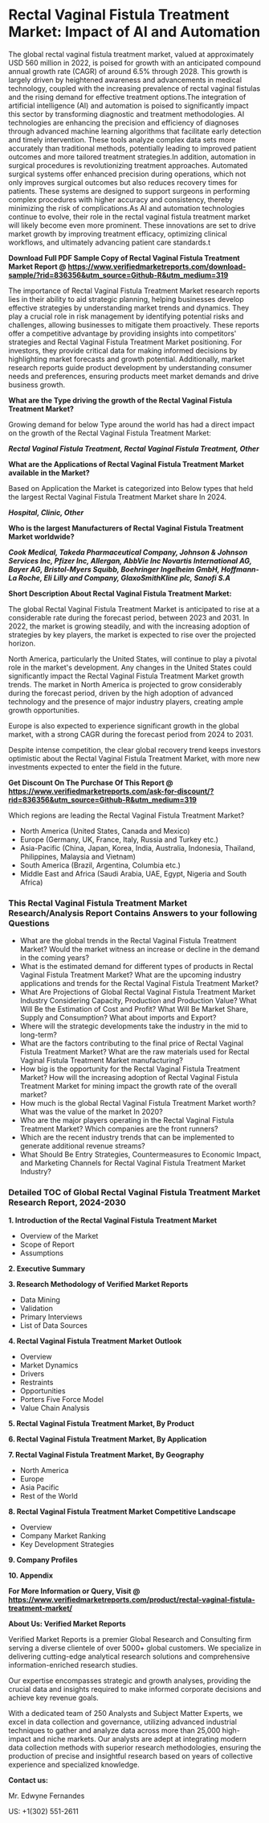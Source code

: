 <meta name="title" content="Global Rectal Vaginal Fistula Treatment Market: Impact of AI and Automation"><meta name="description" content="The global rectal vaginal fistula treatment market, valued at approximately USD 560 million in 2022, is poised for growth with an anticipated compound annual growth rate "><meta name="title" content="Rectal Vaginal Fistula Treatment Market Size, Share, Scope, Trends, Growth, Opportunities, Analysis, Forecast"><h1>Rectal Vaginal Fistula Treatment Market: Impact of AI and Automation</h1>The global rectal vaginal fistula treatment market, valued at approximately USD 560 million in 2022, is poised for growth with an anticipated compound annual growth rate (CAGR) of around 6.5% through 2028. This growth is largely driven by heightened awareness and advancements in medical technology, coupled with the increasing prevalence of rectal vaginal fistulas and the rising demand for effective treatment options.The integration of artificial intelligence (AI) and automation is poised to significantly impact this sector by transforming diagnostic and treatment methodologies. AI technologies are enhancing the precision and efficiency of diagnoses through advanced machine learning algorithms that facilitate early detection and timely intervention. These tools analyze complex data sets more accurately than traditional methods, potentially leading to improved patient outcomes and more tailored treatment strategies.In addition, automation in surgical procedures is revolutionizing treatment approaches. Automated surgical systems offer enhanced precision during operations, which not only improves surgical outcomes but also reduces recovery times for patients. These systems are designed to support surgeons in performing complex procedures with higher accuracy and consistency, thereby minimizing the risk of complications.As AI and automation technologies continue to evolve, their role in the rectal vaginal fistula treatment market will likely become even more prominent. These innovations are set to drive market growth by improving treatment efficacy, optimizing clinical workflows, and ultimately advancing patient care standards.t</p><p id="" class=""><strong>Download Full PDF Sample Copy of Rectal Vaginal Fistula Treatment Market Report @ <a href="https://www.verifiedmarketreports.com/download-sample/?rid=836356&utm_source=Github-R&utm_medium=319" target="_blank">https://www.verifiedmarketreports.com/download-sample/?rid=836356&utm_source=Github-R&utm_medium=319</a></strong></p><p>The importance of&nbsp;Rectal Vaginal Fistula Treatment Market research reports lies in their ability to aid strategic planning, helping businesses develop effective strategies by understanding market trends and dynamics. They play a crucial role in risk management by identifying potential risks and challenges, allowing businesses to mitigate them proactively. These reports offer a competitive advantage by providing insights into competitors' strategies and Rectal Vaginal Fistula Treatment Market positioning. For investors, they provide critical data for making informed decisions by highlighting market forecasts and growth potential. Additionally, market research reports guide product development by understanding consumer needs and preferences, ensuring products meet market demands and drive business growth.</p><p><strong>What are the&nbsp;Type driving the growth of the Rectal Vaginal Fistula Treatment Market?</strong></p><p id="" class="">Growing demand for below Type around the world has had a direct impact on the growth of the Rectal Vaginal Fistula Treatment Market:</p><em><strong>Rectal Vaginal Fistula Treatment, Rectal Vaginal Fistula Treatment, Other</strong></em></p><strong>What are the&nbsp;Applications&nbsp;of Rectal Vaginal Fistula Treatment Market available in the Market?</strong></p><p id="" class="">Based on Application the Market is categorized into Below types that held the largest Rectal Vaginal Fistula Treatment Market share In 2024.</p><em><strong>Hospital, Clinic, Other</strong></em></p><strong>Who is the largest Manufacturers of Rectal Vaginal Fistula Treatment Market worldwide?</strong></p><p><em><strong>Cook Medical, Takeda Pharmaceutical Company, Johnson & Johnson Services Inc, Pfizer Inc, Allergan, AbbVie Inc Novartis International AG, Bayer AG, Bristol-Myers Squibb, Boehringer Ingelheim GmbH, Hoffmann-La Roche, Eli Lilly and Company, GlaxoSmithKline plc, Sanofi S.A</strong></em></p><p id="" class=""><strong>Short Description About Rectal Vaginal Fistula Treatment Market:</strong></p><p>The global Rectal Vaginal Fistula Treatment Market is anticipated to rise at a considerable rate during the forecast period, between 2023 and 2031. In 2022, the market is growing steadily, and with the increasing adoption of strategies by key players, the market is expected to rise over the projected horizon.</p><p>North America, particularly the United States, will continue to play a pivotal role in the market's development. Any changes in the United States could significantly impact the Rectal Vaginal Fistula Treatment Market growth trends. The market in North America is projected to grow considerably during the forecast period, driven by the high adoption of advanced technology and the presence of major industry players, creating ample growth opportunities.</p><p>Europe is also expected to experience significant growth in the global market, with a strong CAGR during the forecast period from 2024 to 2031.</p><p>Despite intense competition, the clear global recovery trend keeps investors optimistic about the Rectal Vaginal Fistula Treatment Market, with more new investments expected to enter the field in the future.</p><p id="" class=""><strong>Get Discount On The Purchase Of This Report @ <a href="https://www.verifiedmarketreports.com/ask-for-discount/?rid=836356&utm_source=Github-R&utm_medium=319" target="_blank">https://www.verifiedmarketreports.com/ask-for-discount/?rid=836356&utm_source=Github-R&utm_medium=319</a></strong></p>Which regions are leading the Rectal Vaginal Fistula Treatment Market?</p><ul><li>North America (United States, Canada and Mexico)</li><li>Europe (Germany, UK, France, Italy, Russia and Turkey etc.)</li><li>Asia-Pacific (China, Japan, Korea, India, Australia, Indonesia, Thailand, Philippines, Malaysia and Vietnam)</li><li>South America (Brazil, Argentina, Columbia etc.)</li><li>Middle East and Africa (Saudi Arabia, UAE, Egypt, Nigeria and South Africa)</li></ul><h3 id="" class="">This Rectal Vaginal Fistula Treatment Market Research/Analysis Report Contains Answers to your following Questions</h3><ul><li>What are the global trends in the Rectal Vaginal Fistula Treatment Market? Would the market witness an increase or decline in the demand in the coming years?</li><li>What is the estimated demand for different types of products in Rectal Vaginal Fistula Treatment Market? What are the upcoming industry applications and trends for the Rectal Vaginal Fistula Treatment Market?</li><li>What Are Projections of Global Rectal Vaginal Fistula Treatment Market Industry Considering Capacity, Production and Production Value? What Will Be the Estimation of Cost and Profit? What Will Be Market Share, Supply and Consumption? What about imports and Export?</li><li>Where will the strategic developments take the industry in the mid to long-term?</li><li>What are the factors contributing to the final price of Rectal Vaginal Fistula Treatment Market? What are the raw materials used for Rectal Vaginal Fistula Treatment Market manufacturing?</li><li>How big is the opportunity for the Rectal Vaginal Fistula Treatment Market? How will the increasing adoption of Rectal Vaginal Fistula Treatment Market for mining impact the growth rate of the overall market?</li><li>How much is the global Rectal Vaginal Fistula Treatment Market worth? What was the value of the market In 2020?</li><li>Who are the major players operating in the Rectal Vaginal Fistula Treatment Market? Which companies are the front runners?</li><li>Which are the recent industry trends that can be implemented to generate additional revenue streams?</li><li>What Should Be Entry Strategies, Countermeasures to Economic Impact, and Marketing Channels for Rectal Vaginal Fistula Treatment Market Industry?</li></ul><h3 id="" class="">Detailed TOC of Global Rectal Vaginal Fistula Treatment Market Research Report, 2024-2030</h3><p id="" class=""><strong>1. Introduction of the Rectal Vaginal Fistula Treatment Market</strong></p><ul><li>Overview of the Market</li><li>Scope of Report</li><li>Assumptions</li></ul><p id="" class=""><strong>2. Executive Summary</strong></p><p id="" class=""><strong>3. Research Methodology of Verified Market Reports</strong></p><ul><li>Data Mining</li><li>Validation</li><li>Primary Interviews</li><li>List of Data Sources</li></ul><p id="" class=""><strong>4. Rectal Vaginal Fistula Treatment Market Outlook</strong></p><ul><li>Overview</li><li>Market Dynamics</li><li>Drivers</li><li>Restraints</li><li>Opportunities</li><li>Porters Five Force Model</li><li>Value Chain Analysis</li></ul><p id="" class=""><strong>5. Rectal Vaginal Fistula Treatment Market, By Product</strong></p><p id="" class=""><strong>6. Rectal Vaginal Fistula Treatment Market, By Application</strong></p><p id="" class=""><strong>7. Rectal Vaginal Fistula Treatment Market, By Geography</strong></p><ul><li>North America</li><li>Europe</li><li>Asia Pacific</li><li>Rest of the World</li></ul><p id="" class=""><strong>8. Rectal Vaginal Fistula Treatment Market Competitive Landscape</strong></p><ul><li>Overview</li><li>Company Market Ranking</li><li>Key Development Strategies</li></ul><p id="" class=""><strong>9. Company Profiles</strong></p><p id="" class=""><strong>10. Appendix</strong></p><p id="" class=""><strong>For More Information or Query, Visit @ <a href="https://www.verifiedmarketreports.com/product/rectal-vaginal-fistula-treatment-market/" target="_blank">https://www.verifiedmarketreports.com/product/rectal-vaginal-fistula-treatment-market/</a></strong></p><p id="" class=""><strong>About Us: Verified Market Reports</strong></p><p id="" class="">Verified Market Reports is a premier Global Research and Consulting firm serving a diverse clientele of over 5000+ global customers. We specialize in delivering cutting-edge analytical research solutions and comprehensive information-enriched research studies.</p><p id="" class="">Our expertise encompasses strategic and growth analyses, providing the crucial data and insights required to make informed corporate decisions and achieve key revenue goals.</p><p id="" class="">With a dedicated team of 250 Analysts and Subject Matter Experts, we excel in data collection and governance, utilizing advanced industrial techniques to gather and analyze data across more than 25,000 high-impact and niche markets. Our analysts are adept at integrating modern data collection methods with superior research methodologies, ensuring the production of precise and insightful research based on years of collective experience and specialized knowledge.</p><p id="" class=""><strong>Contact us:</strong></p><p id="" class="">Mr. Edwyne Fernandes</p><p id="" class="">US: +1(302) 551-2611</p>
